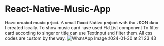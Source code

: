 # React-Native-Music-App
Have created music prject.
A small React Native project with the JSON data I created locally.
To show music card have used FlatList component
To filter card according to singer or title can use TextInput and filter them.
All css codes are custom by the way.
![WhatsApp Image 2024-01-30 at 21 23 43](https://github.com/Zemheri25/React-Native-Music-App/assets/91785330/6c4fa5e5-c0c9-46f8-8997-f3425fe803b9)
